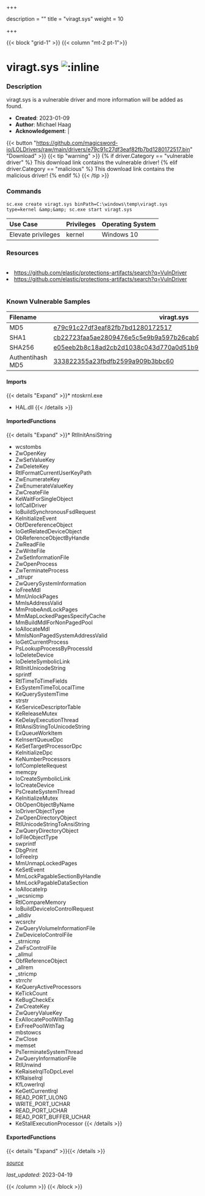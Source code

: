 +++

description = ""
title = "viragt.sys"
weight = 10

+++


{{< block "grid-1" >}}
{{< column "mt-2 pt-1">}}


# viragt.sys ![:inline](/images/twitter_verified.png) 


### Description

viragt.sys is a vulnerable driver and more information will be added as found.

- **Created**: 2023-01-09
- **Author**: Michael Haag
- **Acknowledgement**:  | [](https://twitter.com/)

{{< button "https://github.com/magicsword-io/LOLDrivers/raw/main/drivers/e79c91c27df3eaf82fb7bd1280172517.bin" "Download" >}}
{{< tip "warning" >}}
{% if driver.Category == "vulnerable driver" %}
This download link contains the vulnerable driver!
{% elif driver.Category == "malicious" %}
This download link contains the malicious driver!
{% endif %}
{{< /tip >}}

### Commands

```
sc.exe create viragt.sys binPath=C:\windows\temp\viragt.sys type=kernel &amp;&amp; sc.exe start viragt.sys
```

| Use Case | Privileges | Operating System | 
|:---- | ---- | ---- |
| Elevate privileges | kernel | Windows 10 |

### Resources
<br>
<li><a href=" https://github.com/elastic/protections-artifacts/search?q=VulnDriver"> https://github.com/elastic/protections-artifacts/search?q=VulnDriver</a></li>
<li><a href="https://github.com/elastic/protections-artifacts/search?q=VulnDriver">https://github.com/elastic/protections-artifacts/search?q=VulnDriver</a></li>
<br>

### Known Vulnerable Samples

| Filename | viragt.sys |
|:---- | ---- | 
| MD5 | <a href="https://www.virustotal.com/gui/file/e79c91c27df3eaf82fb7bd1280172517">e79c91c27df3eaf82fb7bd1280172517</a> |
| SHA1 | <a href="https://www.virustotal.com/gui/file/cb22723faa5ae2809476e5c5e9b9a597b26cab9b">cb22723faa5ae2809476e5c5e9b9a597b26cab9b</a> |
| SHA256 | <a href="https://www.virustotal.com/gui/file/e05eeb2b8c18ad2cb2d1038c043d770a0d51b96b748bc34be3e7fc6f3790ce53">e05eeb2b8c18ad2cb2d1038c043d770a0d51b96b748bc34be3e7fc6f3790ce53</a> |
| Authentihash MD5 | <a href="https://www.virustotal.com/gui/search/authentihash%253A333822355a23fbdfb2599a909b3bbc60">333822355a23fbdfb2599a909b3bbc60</a> || Authentihash SHA1 | <a href="https://www.virustotal.com/gui/search/authentihash%253A72886a692656ebe64592a43273d3f59432cfbf9a">72886a692656ebe64592a43273d3f59432cfbf9a</a> || Authentihash SHA256 | <a href="https://www.virustotal.com/gui/search/authentihash%253A9f86fc8a6eaa3b38f33be4a0d552c184e575afa50a60df7383c06a394e3926d8">9f86fc8a6eaa3b38f33be4a0d552c184e575afa50a60df7383c06a394e3926d8</a> || Signature | TG Soft S.a.s. Di Tonello Gianfranco e C., VeriSign Class 3 Code Signing 2010 CA, VeriSign   || Company | TG Soft S.a.s. || Description | VirIT Agent System || Product | VirIT Agent System || OriginalFilename | viragt.sys |
#### Imports
{{< details "Expand" >}}* ntoskrnl.exe
* HAL.dll
{{< /details >}}
#### ImportedFunctions
{{< details "Expand" >}}* RtlInitAnsiString
* wcstombs
* ZwOpenKey
* ZwSetValueKey
* ZwDeleteKey
* RtlFormatCurrentUserKeyPath
* ZwEnumerateKey
* ZwEnumerateValueKey
* ZwCreateFile
* KeWaitForSingleObject
* IofCallDriver
* IoBuildSynchronousFsdRequest
* KeInitializeEvent
* ObfDereferenceObject
* IoGetRelatedDeviceObject
* ObReferenceObjectByHandle
* ZwReadFile
* ZwWriteFile
* ZwSetInformationFile
* ZwOpenProcess
* ZwTerminateProcess
* _strupr
* ZwQuerySystemInformation
* IoFreeMdl
* MmUnlockPages
* MmIsAddressValid
* MmProbeAndLockPages
* MmMapLockedPagesSpecifyCache
* MmBuildMdlForNonPagedPool
* IoAllocateMdl
* MmIsNonPagedSystemAddressValid
* IoGetCurrentProcess
* PsLookupProcessByProcessId
* IoDeleteDevice
* IoDeleteSymbolicLink
* RtlInitUnicodeString
* sprintf
* RtlTimeToTimeFields
* ExSystemTimeToLocalTime
* KeQuerySystemTime
* strstr
* KeServiceDescriptorTable
* KeReleaseMutex
* KeDelayExecutionThread
* RtlAnsiStringToUnicodeString
* ExQueueWorkItem
* KeInsertQueueDpc
* KeSetTargetProcessorDpc
* KeInitializeDpc
* KeNumberProcessors
* IofCompleteRequest
* memcpy
* IoCreateSymbolicLink
* IoCreateDevice
* PsCreateSystemThread
* KeInitializeMutex
* ObOpenObjectByName
* IoDriverObjectType
* ZwOpenDirectoryObject
* RtlUnicodeStringToAnsiString
* ZwQueryDirectoryObject
* IoFileObjectType
* swprintf
* DbgPrint
* IoFreeIrp
* MmUnmapLockedPages
* KeSetEvent
* MmLockPagableSectionByHandle
* MmLockPagableDataSection
* IoAllocateIrp
* _wcsnicmp
* RtlCompareMemory
* IoBuildDeviceIoControlRequest
* _alldiv
* wcsrchr
* ZwQueryVolumeInformationFile
* ZwDeviceIoControlFile
* _strnicmp
* ZwFsControlFile
* _allmul
* ObfReferenceObject
* _allrem
* _stricmp
* strrchr
* KeQueryActiveProcessors
* KeTickCount
* KeBugCheckEx
* ZwCreateKey
* ZwQueryValueKey
* ExAllocatePoolWithTag
* ExFreePoolWithTag
* mbstowcs
* ZwClose
* memset
* PsTerminateSystemThread
* ZwQueryInformationFile
* RtlUnwind
* KeRaiseIrqlToDpcLevel
* KfRaiseIrql
* KfLowerIrql
* KeGetCurrentIrql
* READ_PORT_ULONG
* WRITE_PORT_UCHAR
* READ_PORT_UCHAR
* READ_PORT_BUFFER_UCHAR
* KeStallExecutionProcessor
{{< /details >}}
#### ExportedFunctions
{{< details "Expand" >}}{{< /details >}}



[*source*](https://github.com/magicsword-io/LOLDrivers/tree/main/yaml/viragt.yaml)

*last_updated:* 2023-04-19








{{< /column >}}
{{< /block >}}
